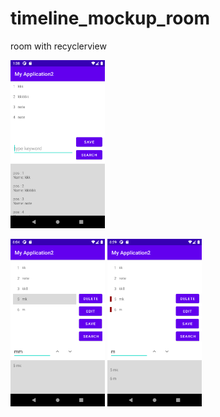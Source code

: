 # timeline_mockup_room
room with recyclerview

<img src="mockup_room.png" alt="mockup screenshot" width="30%" height="30%">

<img src="mockup_search2.png" alt="mockup screenshot" width="30%" height="30%"> <img src="mockup_search3.png" alt="mockup screenshot" width="30%" height="30%">
